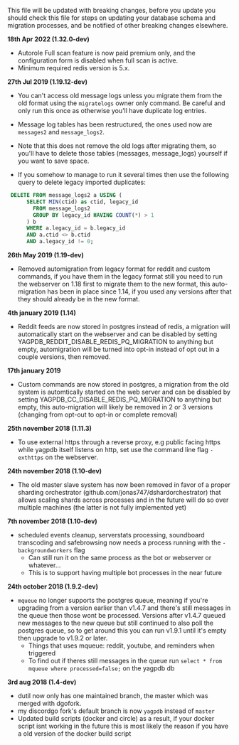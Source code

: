 This file will be updated with breaking changes, before you update you should check this file for steps on updating your database schema and migration processes, and be notified of other breaking changes elsewhere.

**18th Apr 2022 (1.32.0-dev)**

 - Autorole Full scan feature is now paid premium only, and the configuration form is disabled when full scan is active.
 - Minimum required redis version is 5.x.

**27th Jul 2019 (1.19.12-dev)**

 - You can't access old message logs unless you migrate them from the old format using the `migratelogs` owner only command. Be careful and only run this once as otherwise you'll have duplicate log entries.
 - Message log tables has been restructured, the ones used now are `messages2` and `message_logs2`. 
 - Note that this does not remove the old logs after migrating them, so you'll have to delete those tables (messages, message_logs) yourself if you want to save space.

 - If you somehow to manage to run it several times then use the following query to delete legacy imported duplicates:
```sql
 DELETE FROM message_logs2 a USING (
      SELECT MIN(ctid) as ctid, legacy_id
        FROM message_logs2 
        GROUP BY legacy_id HAVING COUNT(*) > 1
      ) b
      WHERE a.legacy_id = b.legacy_id
      AND a.ctid <> b.ctid
      AND a.legacy_id != 0;
```

**26th May 2019 (1.19-dev)**

 - Removed automigration from legacy format for reddit and custom commands, if you have them in the legacy format still you need to run the webserver on 1.18 first to migrate them to the new format, this auto-migration has been in place since 1.14, if you used any versions after that they should already be in the new format.

**4th january 2019 (1.14)**

 - Reddit feeds are now stored in postgres instead of redis, a migration will automatically start on the webserver and can be disabled by setting YAGPDB_REDDIT_DISABLE_REDIS_PQ_MIGRATION to anything but empty, automigration will be turned into opt-in instead of opt out in a couple versions, then removed.

**17th january 2019**

 - Custom commands are now stored in postgres, a migration from the old system is automtically started on the web server and can be disabled by setting YAGPDB_CC_DISABLE_REDIS_PQ_MIGRATION to anything but empty, this auto-migration will likely be removed in 2 or 3 versions (changing from opt-out to opt-in or complete removal)

**25th november 2018 (1.11.3)**

 - To use external https through a reverse proxy, e.g public facing https while yagpdb itself listens on http, set use the command line flag `-exthttps` on the webserver.

**24th november 2018 (1.10-dev)**

 - The old master slave system has now been removed in favor of a proper sharding orchestrator (github.com/jonas747/dshardorchestrator) that allows scaling shards across processes and in the future will do so over multiple machines (the latter is not fully implemented yet)

**7th november 2018 (1.10-dev)**
 - scheduled events cleanup, serverstats processing, soundboard transcoding and safebrowsing now needs a process running with the `-backgroundworkers` flag
     + Can still run it on the same process as the bot or webserver or whatever...
     + This is to support having multiple bot processes in the near future

**24th october 2018 (1.9.2-dev)**
 - `mqueue` no longer supports the postgres queue, meaning if you're upgrading from a version earlier than v1.4.7 and there's still messages in the queue then those wont be processed. Versions after v1.4.7 queued new messages to the new queue but still continued to also poll the postgres queue, so to get around this you can run v1.9.1 until it's empty then upgrade to v1.9.2 or later.
     + Things that uses mqueue: reddit, youtube, and reminders when triggered
     + To find out if theres still messages in the queue run `select * from mqueue where processed=false;` on the yagpdb db

**3rd aug 2018 (1.4-dev)**
 - dutil now only has one maintained branch, the master which was merged with dgofork.
 - my discordgo fork's default branch is now `yagpdb` instead of `master`
 - Updated build scripts (docker and circle) as a result, if your docker script isnt working in the future this is most likely the reason if you have a old version of the docker build script
